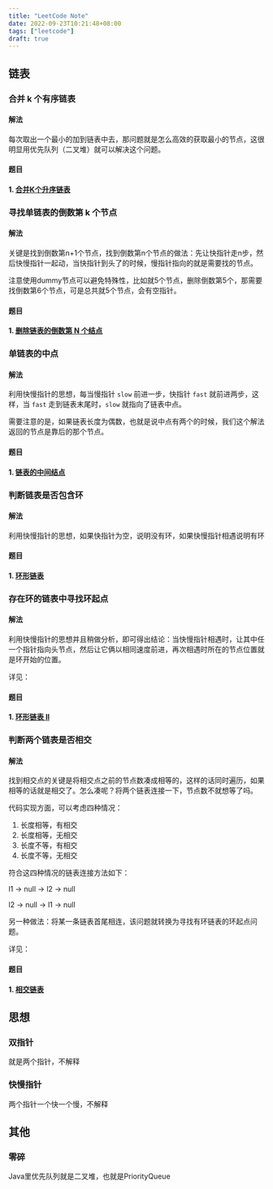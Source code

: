 ```yaml
---
title: "LeetCode Note"
date: 2022-09-23T10:21:48+08:00
tags: ["leetcode"]
draft: true
---
```


## 链表

### 合并 k 个有序链表

#### 解法

每次取出一个最小的加到链表中去，那问题就是怎么高效的获取最小的节点，这很明显用优先队列（二叉堆）就可以解决这个问题。

#### 题目

#### 1. [合并K个升序链表](https://leetcode.cn/problems/merge-k-sorted-lists/)

### 寻找单链表的倒数第 k 个节点

#### 解法

关键是找到倒数第n+1个节点，找到倒数第n个节点的做法：先让快指针走n步，然后快慢指针一起动，当快指针到头了的时候，慢指针指向的就是需要找的节点。

注意使用dummy节点可以避免特殊性，比如就5个节点，删除倒数第5个，那需要找倒数第6个节点，可是总共就5个节点，会有空指针。

#### 题目

#### 1. [删除链表的倒数第 N 个结点](https://leetcode.cn/problems/remove-nth-node-from-end-of-list/)

### 单链表的中点

#### 解法

利用快慢指针的思想，每当慢指针 `slow` 前进一步，快指针 `fast` 就前进两步，这样，当 `fast` 走到链表末尾时，`slow` 就指向了链表中点。

需要注意的是，如果链表长度为偶数，也就是说中点有两个的时候，我们这个解法返回的节点是靠后的那个节点。

#### 题目

#### 1. [链表的中间结点](https://leetcode.cn/problems/middle-of-the-linked-list/)

### 判断链表是否包含环

#### 解法

利用快慢指针的思想，如果快指针为空，说明没有环，如果快慢指针相遇说明有环

#### 题目

#### 1. [环形链表](https://leetcode.cn/problems/linked-list-cycle/)

### 存在环的链表中寻找环起点

#### 解法

利用快慢指针的思想并且稍做分析，即可得出结论：当快慢指针相遇时，让其中任一个指针指向头节点，然后让它俩以相同速度前进，再次相遇时所在的节点位置就是环开始的位置。

详见：[](https://blog.zhangmengyang.tk/leetcodes/leetcode-142/)

#### 题目

#### 1. [环形链表 II](https://leetcode.cn/problems/linked-list-cycle-ii/)

### 判断两个链表是否相交

#### 解法

找到相交点的关键是将相交点之前的节点数凑成相等的，这样的话同时遍历，如果相等的话就是相交了。怎么凑呢？将两个链表连接一下，节点数不就想等了吗。

代码实现方面，可以考虑四种情况：

1. 长度相等，有相交
2. 长度相等，无相交
3. 长度不等，有相交
4. 长度不等，无相交

符合这四种情况的链表连接方法如下：

l1 -> null -> l2 -> null

l2 -> null -> l1 -> null

另一种做法：将某一条链表首尾相连，该问题就转换为寻找有环链表的环起点问题。

详见：[](https://blog.zhangmengyang.tk/leetcodes/leetcode-160/)

#### 题目

#### 1. [相交链表](https://leetcode.cn/problems/intersection-of-two-linked-lists/)

## 思想

### 双指针

就是两个指针，不解释

### 快慢指针

两个指针一个快一个慢，不解释

## 其他

### 零碎

Java里优先队列就是二叉堆，也就是PriorityQueue

